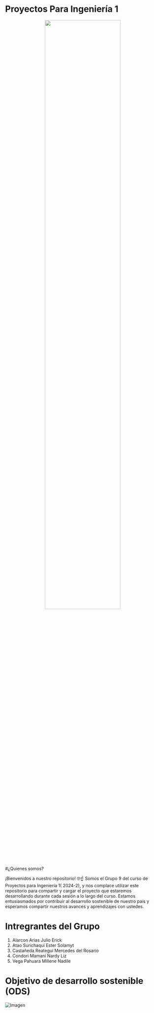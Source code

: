 # Proyectos Para Ingeniería 1

<p align="center">
  <img src="https://github.com/JefHuiza/Fundamentos-de-Dise-o/assets/156036185/d3c66dfb-5faa-419b-bf1b-d897ea110ce7" width="70%">
</p>

#¿Quienes somos? 

¡Bienvenidos a nuestro repositorio! 🤓☝️ Somos el Grupo 9 del curso de Proyectos para Ingeniería 1( 2024-2), y nos complace utilizar este repositorio para compartir y cargar el proyecto que estaremos desarrollando durante cada sesión a lo largo del curso. Estamos entusiasmados por contribuir al desarrollo sostenible de nuestro país y esperamos compartir nuestros avances y aprendizajes con ustedes.


# Intregrantes del Grupo

1. Alarcon Arias Julio Erick
2. Atao Surichaqui Ester Solamyt
3. Castañeda Reategui Mercedes del Rosario
4. Condori Mamani Nardy Liz
5. Vega Pahuara Millene Nadile

# Objetivo de desarrollo sostenible (ODS) 
![Imagen](https://www.isglobal.org/documents/10179/6939518/sdg+13+grande+es.jpg/cba42d02-4e25-4cc3-b045-a4f1a9f0ed40?t=1539694658000)
